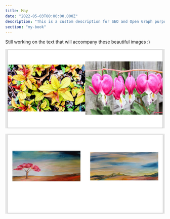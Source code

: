 ```yaml
---
title: May
date: "2022-05-03T00:00:00.000Z"
description: "This is a custom description for SEO and Open Graph purposes, rather than the default generated excerpt. Simply add a description field to the frontmatter."
section: "my-book"
---
```


Still working on the text that will accompany these beautiful images :)

![Cover](../images/may22-1.jpg)

![Cover](../images/may22-2.jpg)
